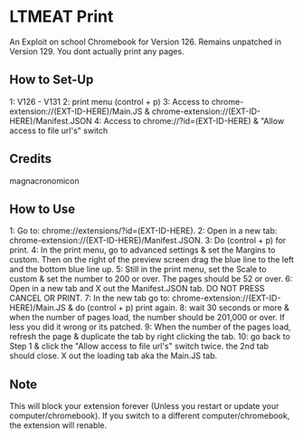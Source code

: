 # LTMEAT Print
An Exploit on school Chromebook for Version 126. Remains unpatched in Version 129. 
You dont actually print any pages. 

## How to Set-Up 
1: V126 - V131 
2: print menu (control + p) 
3: Access to chrome-extension://(EXT-ID-HERE)/Main.JS & chrome-extension://(EXT-ID-HERE)/Manifest.JSON 
4: Access to chrome://?id=(EXT-ID-HERE) & "Allow access to file url's" switch 

## Credits 
magnacronomicon 

## How to Use 
1: Go to: chrome://extensions/?id=(EXT-ID-HERE). 
2: Open in a new tab: chrome-extension://(EXT-ID-HERE)/Manifest.JSON. 
3: Do (control + p) for print. 
4: In the print menu, go to advanced settings & set the Margins to custom. Then on the right of the preview screen drag the blue line to the left and the bottom blue line up. 
5: Still in the print menu, set the Scale to custom & set the number to 200 or over. The pages should be 52 or over. 
6: Open in a new tab and X out the Manifest.JSON tab. DO NOT PRESS CANCEL OR PRINT. 
7: In the new tab go to: chrome-extension://(EXT-ID-HERE)/Main.JS & do (control + p) print again. 
8: wait 30 seconds or more & when the number of pages load, the number should be 201,000 or over. If less you did it wrong or its patched. 
9: When the number of the pages load, refresh the page & duplicate the tab by right clicking the tab. 
10: go back to Step 1 & click the "Allow access to file url's" switch twice. the 2nd tab should close. X out the loading tab aka the Main.JS tab. 

## Note 
This will block your extension forever (Unless you restart or update your computer/chromebook). 
If you switch to a different computer/chromebook, the extension will renable. 
